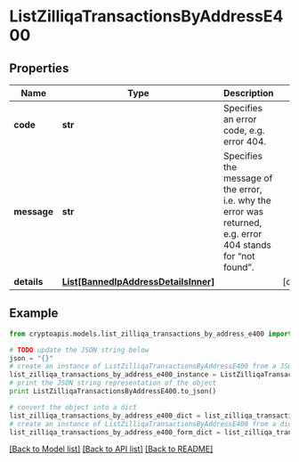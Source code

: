 # ListZilliqaTransactionsByAddressE400


## Properties
Name | Type | Description | Notes
------------ | ------------- | ------------- | -------------
**code** | **str** | Specifies an error code, e.g. error 404. | 
**message** | **str** | Specifies the message of the error, i.e. why the error was returned, e.g. error 404 stands for “not found”. | 
**details** | [**List[BannedIpAddressDetailsInner]**](BannedIpAddressDetailsInner.md) |  | [optional] 

## Example

```python
from cryptoapis.models.list_zilliqa_transactions_by_address_e400 import ListZilliqaTransactionsByAddressE400

# TODO update the JSON string below
json = "{}"
# create an instance of ListZilliqaTransactionsByAddressE400 from a JSON string
list_zilliqa_transactions_by_address_e400_instance = ListZilliqaTransactionsByAddressE400.from_json(json)
# print the JSON string representation of the object
print ListZilliqaTransactionsByAddressE400.to_json()

# convert the object into a dict
list_zilliqa_transactions_by_address_e400_dict = list_zilliqa_transactions_by_address_e400_instance.to_dict()
# create an instance of ListZilliqaTransactionsByAddressE400 from a dict
list_zilliqa_transactions_by_address_e400_form_dict = list_zilliqa_transactions_by_address_e400.from_dict(list_zilliqa_transactions_by_address_e400_dict)
```
[[Back to Model list]](../README.md#documentation-for-models) [[Back to API list]](../README.md#documentation-for-api-endpoints) [[Back to README]](../README.md)


